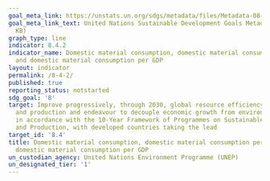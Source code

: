 ```yaml
---
goal_meta_link: https://unstats.un.org/sdgs/metadata/files/Metadata-08-04-02.pdf
goal_meta_link_text: United Nations Sustainable Development Goals Metadata (PDF 58.7
  KB)
graph_type: line
indicator: 8.4.2
indicator_name: Domestic material consumption, domestic material consumption per capita,
  and domestic material consumption per GDP
layout: indicator
permalink: /8-4-2/
published: true
reporting_status: notstarted
sdg_goal: '8'
target: Improve progressively, through 2030, global resource efficiency in consumption
  and production and endeavour to decouple economic growth from environmental degradation,
  in accordance with the 10-Year Framework of Programmes on Sustainable Consumption
  and Production, with developed countries taking the lead
target_id: '8.4'
title: Domestic material consumption, domestic material consumption per capita, and
  domestic material consumption per GDP
un_custodian_agency: United Nations Environment Programme (UNEP)
un_designated_tier: '1'
---
```

